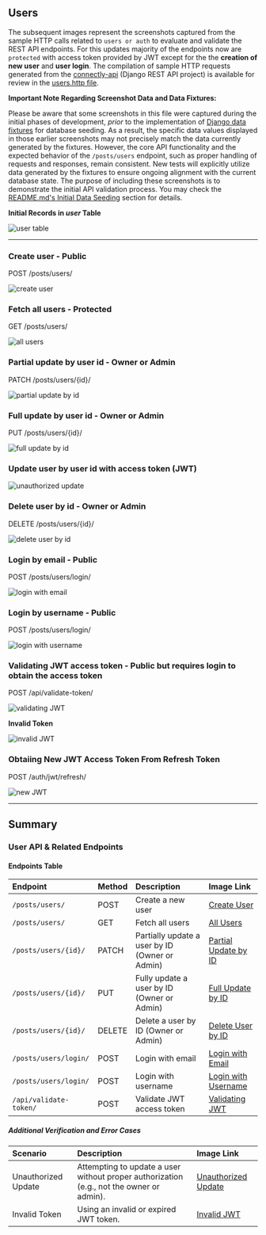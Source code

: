 ## Users

The subsequent images represent the screenshots captured from the sample HTTP calls related to `users or auth` to evaluate and validate the REST API endpoints. For this updates majority of the endpoints now are `protected` with access token provided by JWT except for the the **creation of new user** and **user login**. The compilation of sample HTTP requests generated from the [connectly-api](https://github.com/imperionite/marmite/tree/main/connectly-api) (Django REST API project) is available for review in the [users.http file](https://github.com/imperionite/marmite/blob/main/users.http).

**Important Note Regarding Screenshot Data and Data Fixtures:**

Please be aware that some screenshots in this file were captured during the initial phases of development, _prior_ to the implementation of [Django data fixtures](https://docs.djangoproject.com/en/5.1/topics/db/fixtures/) for database seeding. As a result, the specific data values displayed in those earlier screenshots may not precisely match the data currently generated by the fixtures. However, the core API functionality and the expected behavior of the `/posts/users` endpoint, such as proper handling of requests and responses, remain consistent. New tests will explicitly utilize data generated by the fixtures to ensure ongoing alignment with the current database state. The purpose of including these screenshots is to demonstrate the initial API validation process. You may check the [README.md's Initial Data Seeding](https://github.com/imperionite/marmite/blob/main/README.md#ids) section for details.

**Initial Records in _user_ Table**

![user table](https://drive.google.com/uc?id=1I45Bhfrlg9x5BXvDUskIKj3oHtLaLJln)

---

### Create user - Public

POST /posts/users/

![create user](https://drive.google.com/uc?id=1VaKxgIw83Uk27qj2v2N5KMk2Z4cnIRTX)

### Fetch all users - Protected

GET /posts/users/

![all users](https://drive.google.com/uc?id=1MxkkouAmKWFfK4h_e7RNgqaQXkfAC8xz)

### Partial update by user id - Owner or Admin

PATCH /posts/users/{id}/

![partial update by id](https://drive.google.com/uc?id=19Ul9wKriWpsLRrhihmPmPJ3rizTc0W6d)

### Full update by user id - Owner or Admin

PUT /posts/users/{id}/

![full update by id](https://drive.google.com/uc?id=1ParXH1GYrESrXz4J-rfhgI83sBhfXwQk)

### Update user by user id with access token (JWT)

![unauthorized update](https://drive.google.com/uc?id=1ZAHjCTUz-6RwuGqYlzjYtXZik7bz8lE1)

### Delete user by id - Owner or Admin

DELETE /posts/users/{id}/

![delete user by id](https://drive.google.com/uc?id=1ELRnP2tOa9bqWwyQ8bhNoiupCv7RqdQi)

### Login by email - Public

POST /posts/users/login/

![login with email](https://drive.google.com/uc?id=1U8Yh4GU8V37_XNhZWzg5KJoNwIHq46_X)

### Login by username - Public

POST /posts/users/login/

![login with username](https://drive.google.com/uc?id=1GX_Qs-J0hZKfW0tYvwjaUtRwnrCsjo-3)

### Validating JWT access token - Public but requires login to obtain the access token

POST /api/validate-token/

![validating JWT](https://drive.google.com/uc?id=1Rbw3mXYSwFGpY-FeXX6mCwnIU74ItHPn)

**Invalid Token**

![invalid JWT](https://drive.google.com/uc?id=1sKjwU70fXE90DhXl5wEekg0JUQHdxdRf)

### Obtaiing New JWT Access Token From Refresh Token

POST /auth/jwt/refresh/

![new JWT](https://drive.google.com/uc?id=1RTQ6LZCT6OTC-ceq9NH07lyIlBlsPbsQ)

---

## Summary

### User API & Related Endpoints

#### Endpoints Table

| Endpoint               | Method | Description                                    | Image Link                                                                               |
| :--------------------- | :----- | :--------------------------------------------- | :--------------------------------------------------------------------------------------- |
| `/posts/users/`        | POST   | Create a new user                              | [Create User](https://drive.google.com/uc?id=1VaKxgIw83Uk27qj2v2N5KMk2Z4cnIRTX)          |
| `/posts/users/`        | GET    | Fetch all users                                | [All Users](https://drive.google.com/uc?id=1MxkkouAmKWFfK4h_e7RNgqaQXkfAC8xz)            |
| `/posts/users/{id}/`   | PATCH  | Partially update a user by ID (Owner or Admin) | [Partial Update by ID](https://drive.google.com/uc?id=19Ul9wKriWpsLRrhihmPmPJ3rizTc0W6d) |
| `/posts/users/{id}/`   | PUT    | Fully update a user by ID (Owner or Admin)     | [Full Update by ID](https://drive.google.com/uc?id=1ParXH1GYrESrXz4J-rfhgI83sBhfXwQk)    |
| `/posts/users/{id}/`   | DELETE | Delete a user by ID (Owner or Admin)           | [Delete User by ID](https://drive.google.com/uc?id=1ELRnP2tOa9bqWwyQ8bhNoiupCv7RqdQi)    |
| `/posts/users/login/`  | POST   | Login with email                               | [Login with Email](https://drive.google.com/uc?id=1U8Yh4GU8V37_XNhZWzg5KJoNwIHq46_X)     |
| `/posts/users/login/`  | POST   | Login with username                            | [Login with Username](https://drive.google.com/uc?id=1GX_Qs-J0hZKfW0tYvwjaUtRwnrCsjo-3)  |
| `/api/validate-token/` | POST   | Validate JWT access token                      | [Validating JWT](https://drive.google.com/uc?id=1Rbw3mXYSwFGpY-FeXX6mCwnIU74ItHPn)       |

##### Additional Verification and Error Cases

| Scenario            | Description                                                                              | Image Link                                                                              |
| :------------------ | :--------------------------------------------------------------------------------------- | :-------------------------------------------------------------------------------------- |
| Unauthorized Update | Attempting to update a user without proper authorization (e.g., not the owner or admin). | [Unauthorized Update](https://drive.google.com/uc?id=1ZAHjCTUz-6RwuGqYlzjYtXZik7bz8lE1) |
| Invalid Token       | Using an invalid or expired JWT token.                                                   | [Invalid JWT](https://drive.google.com/uc?id=1sKjwU70fXE90DhXl5wEekg0JUQHdxdRf)         |
